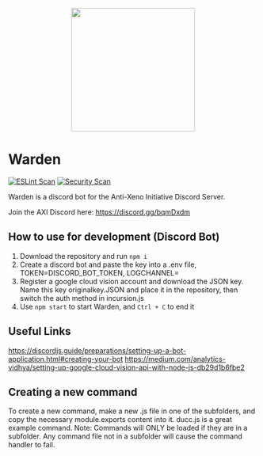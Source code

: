 <p align="center">
<img src="https://user-images.githubusercontent.com/85346345/128631152-1b2fb9d3-b5cf-4451-a287-a6a7124e1818.png" width="250">
</p>

# Warden
[![ESLint Scan](https://github.com/antixenoinitiative/warden.bot/actions/workflows/eslint.yml/badge.svg)](https://github.com/antixenoinitiative/warden.bot/actions/workflows/eslint.yml)
[![Security Scan](https://github.com/antixenoinitiative/warden.bot/actions/workflows/njsscan-analysis.yml/badge.svg)](https://github.com/antixenoinitiative/warden.bot/actions/workflows/njsscan-analysis.yml)

Warden is a discord bot for the Anti-Xeno Initiative Discord Server.

Join the AXI Discord here: https://discord.gg/bqmDxdm

## How to use for development (Discord Bot)

1. Download the repository and run `npm i`
2. Create a discord bot and paste the key into a .env file, TOKEN=DISCORD_BOT_TOKEN, LOGCHANNEL=<CHANNEL ID FOR LOGGING>
3. Register a google cloud vision account and download the JSON key. Name this key originalkey.JSON and place it in the repository, then switch the auth method in incursion.js
4. Use `npm start` to start Warden, and `Ctrl + C` to end it

## Useful Links
https://discordjs.guide/preparations/setting-up-a-bot-application.html#creating-your-bot
https://medium.com/analytics-vidhya/setting-up-google-cloud-vision-api-with-node-js-db29d1b6fbe2

## Creating a new command
To create a new command, make a new .js file in one of the subfolders, and copy the necessary module.exports content into it. ducc.js is a great example command.
Note: Commands will ONLY be loaded if they are in a subfolder. Any command file not in a subfolder will cause the command handler to fail.  
